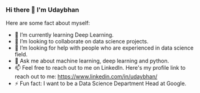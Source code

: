 ### Hi there 👋 I'm Udaybhan


Here are some fact about myself:

- 🌱 I’m currently learning Deep Learning.
- 👯 I’m looking to collaborate on data science projects.
- 🤔 I’m looking for help with people who are experienced in data science field.
- 💬 Ask me about machine learning, deep learning and python.
- 📫  Feel free to reach out to me on LinkedIn. Here's my profile link to reach out to me: https://www.linkedin.com/in/udaybhan/
- ⚡ Fun fact: I want to be a Data Science Department Head at Google. 

